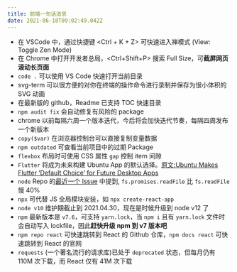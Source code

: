 ```yaml
---
title: 前端一句话消息
date: 2021-06-18T09:02:49.042Z
---
```



+ 在 VSCode 中，通过快捷键 <Ctrl + K + Z> 可快速进入禅模式 (View: Toggle Zen Mode)
+ 在 Chrome 中打开开发者总局，<Ctrl+Shift+P> 搜索 Full Size，可**截屏网页滚动长页面**
+ `code .` 可以使用 VS Code 快速打开当前目录
+ svg-term 可以很方便的对你在终端的操作命令进行录制并保存为很小体积的 SVG 动画
+ 在最新版的 github，Readme 已支持 TOC 快速目录
+ `npm audit fix` 会自动修复有风险的 package
+ chrome 以前每隔六周一个版本迭代，今后将会加快迭代节奏，每隔四周发布一个新版本
+ `copy($var)` 在浏览器控制台可以直接复制变量数据
+ `npm outdated` 可查看当前项目中的过期 Package
+ `flexbox` 布局时可使用 CSS 属性 `gap` 控制 item 间隙
+ `Flutter` 将成为未来构建 Ubuntu App 的默认选择。[原文:Ubuntu Makes Flutter ‘Default Choice’ for Future Desktop Apps](https://www.omgubuntu.co.uk/2021/03/ubuntu-building-apps-with-flutter-in-future)
+ `node` Repo 的[最近一个 Issue](https://github.com/nodejs/node/issues/37583) 中提到, `fs.promises.readFile` 比 `fs.readFile` 慢 40%
+ `npx` 可代替 JS 全局模块安装，如 `npx create-react-app`
+ `node v10` 维护期截止到 2021.04.30，现在是时候升级到 node v12 了
+ `npm` 最新版本是 `v7.6`，可支持 `yarn.lock`，当 `npm i` 且有 `yarn.lock` 文件时会自动写入 lockfile，因此**赶快升级 npm 到 v7 版本吧**
+ `npm repo react` 可快速跳转到 React 的 Github 仓库，`npm docs react` 可快速跳转到 React 的官网
+ `requests` (一个著名流行的请求库)已处于 `deprecated` 状态，但每月仍有 110M 次下载，而 React 仅有 41M 次下载
